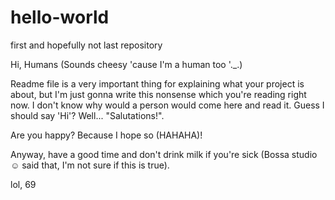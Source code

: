 # hello-world
first and hopefully not last repository

Hi, Humans (Sounds cheesy 'cause I'm a human too '._.)

Readme file is a very important thing for explaining what your project is about, but I'm just gonna write this nonsense which you're reading right now. I don't know why would a person would come here and read it. Guess I should say 'Hi'? Well... "Salutations!".

Are you happy? Because I hope so (HAHAHA)! 

Anyway, have a good time and don't drink milk if you're sick (Bossa studio☺ said that, I'm not sure if this is true).


























































lol, 69
